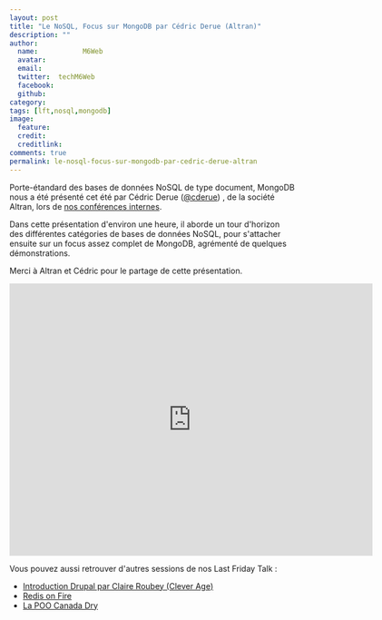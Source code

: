 ```yaml
---
layout: post
title: "Le NoSQL, Focus sur MongoDB par Cédric Derue (Altran)"
description: ""
author:
  name:           M6Web
  avatar:         
  email:          
  twitter:  techM6Web      
  facebook:       
  github:    
category: 
tags: [lft,nosql,mongodb]
image:
  feature: 
  credit: 
  creditlink: 
comments: true  
permalink: le-nosql-focus-sur-mongodb-par-cedric-derue-altran
---
```


Porte-étandard des bases de données NoSQL de type document, MongoDB nous a été présenté cet été par Cédric Derue ([@cderue](https://twitter.com/cderue)) , de la société Altran, lors de [nos conférences internes](http://tech.m6web.fr/organiser-des-conferences-technique-en-interne).

Dans cette présentation d'environ une heure, il aborde un tour d'horizon des différentes catégories de bases de données NoSQL, pour s'attacher ensuite sur un focus assez complet de MongoDB, agrémenté de quelques démonstrations.

Merci à Altran et Cédric pour le partage de cette présentation.



<iframe allowfullscreen="" frameborder="0" height="480" src="http://www.youtube.com/embed/NsG2smTBGuM?wmode=transparent&feature=oembed" width="640"></iframe>

Vous pouvez aussi retrouver d'autres sessions de nos Last Friday Talk :

- [Introduction Drupal par Claire Roubey (Clever Age)](http://tech.m6web.fr/introduction-%C3%A0-drupal-par-claire-roubey-clever-age)
- [Redis on Fire](http://tech.m6web.fr/redis-on-fire)
- [La POO Canada Dry](http://tech.m6web.fr/la-poo-canada-dry)




